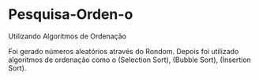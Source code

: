 # Pesquisa-Orden-o
Utilizando Algoritmos de Ordenação 

Foi gerado números aleatórios através do Rondom.
Depois foi utilizado algoritmos de ordenação como o (Selection Sort), (Bubble Sort), (Insertion Sort).
